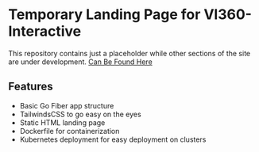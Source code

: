 # Temporary Landing Page for Vl360-Interactive

This repository contains just a placeholder while other sections of the site are under development. 
[Can Be Found Here](https://www.vl360-interactive.com/)

## Features
- Basic Go Fiber app structure
- TailwindsCSS to go easy on the eyes
- Static HTML landing page 
- Dockerfile for containerization
- Kubernetes deployment for easy deployment on clusters
